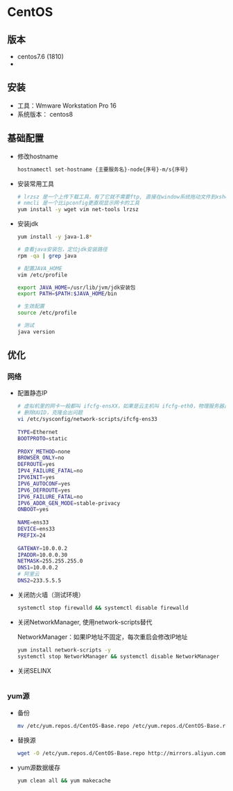 # CentOS

## 版本

- centos7.6 (1810)
- 



## 安装

- 工具：Wmware Workstation Pro 16
- 系统版本： centos8



## 基础配置

- 修改hostname

  ```sh
  hostnamectl set-hostname {主要服务名}-node{序号}-m/s{序号}
  ```

- 安装常用工具

  ```sh
  # lrzsz 是一个上传下载工具，有了它就不需要ftp, 直接在window系统拖动文件到xshell
  # nmcli 是一个比ipconfig更直观显示网卡的工具
  yum install -y wget vim net-tools lrzsz 
  ```

- 安装jdk

  ```sh
  yum install -y java-1.8*
  
  # 查看java安装包，定位jdk安装路径
  rpm -qa | grep java
  
  # 配置JAVA_HOME
  vim /etc/profile
  
  export JAVA_HOME=/usr/lib/jvm/jdk安装包
  export PATH=$PATH:$JAVA_HOME/bin
  
  # 生效配置
  source /etc/profile
  
  # 测试 
  java version
  ```
## 优化

### 网络

- 配置静态IP

  ```sh
  # 虚拟机里的网卡一般都叫 ifcfg-ensXX，如果是云主机叫 ifcfg-eth0，物理服务器比如戴叫 em1
  # 删除UUID，克隆会出问题
  vi /etc/sysconfig/network-scripts/ifcfg-ens33
      
  TYPE=Ethernet
  BOOTPROTO=static
      
  PROXY_METHOD=none
  BROWSER_ONLY=no
  DEFROUTE=yes
  IPV4_FAILURE_FATAL=no
  IPV6INIT=yes
  IPV6_AUTOCONF=yes
  IPV6_DEFROUTE=yes
  IPV6_FAILURE_FATAL=no
  IPV6_ADDR_GEN_MODE=stable-privacy
  ONBOOT=yes
      
  NAME=ens33
  DEVICE=ens33
  PREFIX=24
      
  GATEWAY=10.0.0.2
  IPADDR=10.0.0.30
  NETMASK=255.255.255.0
  DNS1=10.0.0.2
  # 阿里云
  DNS2=233.5.5.5
  ```

- 关闭防火墙（测试环境）

  ```sh
  systemctl stop firewalld && systemctl disable firewalld
  ```

- 关闭NetworkManager, 使用network-scripts替代

  NetworkManager：如果IP地址不固定，每次重启会修改IP地址

  ```sh
  yum install network-scripts -y 
  systemctl stop NetworkManager && systemctl disable NetworkManager
  ```

- 关闭SELINX

  ```sh
  
  ```

### yum源 

- 备份

  ```sh
  mv /etc/yum.repos.d/CentOS-Base.repo /etc/yum.repos.d/CentOS-Base.repo.bak
  ```

  

- 替换源

  ```sh
  wget -O /etc/yum.repos.d/CentOS-Base.repo http://mirrors.aliyun.com/repo/Centos-7.repo
  ```

  

- yum源数据缓存

  ```sh
  yum clean all && yum makecache
  ```

  






